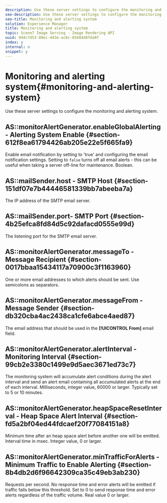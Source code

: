 ```yaml
---
description: Use these server settings to configure the monitoring and alerting system.
seo-description: Use these server settings to configure the monitoring and alerting system.
seo-title: Monitoring and alerting system
solution: Experience Manager
title: Monitoring and alerting system
topic: Scene7 Image Serving - Image Rendering API
uuid: 944c7d53-09ec-443e-ac8c-85684d8fda0f
index: y
internal: n
snippet: y
---
```


# Monitoring and alerting system{#monitoring-and-alerting-system}

Use these server settings to configure the monitoring and alerting system.

## AS::monitorAlertGenerator.enableGlobalAlerting - Alerting System Enable {#section-612f8ea61794426ab205e22e5f665fa9}

Enable email notification by setting to 'true' and configuring the email notification settings. Setting to `false` turns off all email alerts - this can be useful when taking a server off-line for maintenance. Boolean.

## AS::mailSender.host - SMTP Host {#section-151df07e7b44446581339bb7abeeba7a}

The IP address of the SMTP email server.

## AS::mailSender.port- SMTP Port {#section-4b25efca8fd84d5c92dafacd0555e99d}

The listening port for the SMTP email server.

## AS::monitorAlertGenerator.messageTo - Message Recipient {#section-0017bbaa15434117a70900c3f1163960}

One or more email addresses to which alerts should be sent. Use semicolons as separators.

## AS::monitorAlertGenerator.messageFrom - Message Sender {#section-db320cba4ac2438ca1cfe6abce4aed87}

The email address that should be used in the **[!UICONTROL From]** email field.

## AS::monitorAlertGenerator.alertInterval - Monitoring Interval {#section-99cb2e3380c1499e9d5aec3671ed73c7}

The monitoring system will accumulate alert conditions during the alert interval and send an alert email containing all accumulated alerts at the end of each interval. Milliseconds, integer value, 60000 or larger. Typically set to 5 or 10 minutes.

## AS::monitorAlertGenerator.heapSpaceResetInterval - Heap Space Alert Interval {#section-fd5a2bf04ed44fdcaef20f77084151a8}

Minimum time after an heap space alert before another one will be emitted. Interval time in msec. Integer value, 0 or larger.

## AS::monitorAlertGenerator.minTrafficForAlerts - Minimum Traffic to Enable Alerting {#section-8b4db2d6f96642309ca35c49eb3ab230}

Requests per second. No response time and error alerts will be emitted if traffic falls below this threshold. Set to 0 to send response time and error alerts regardless of the traffic volume. Real value 0 or larger. 

